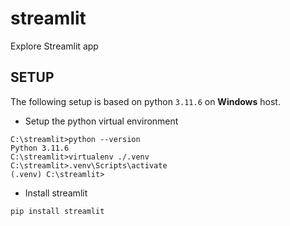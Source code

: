 # streamlit
Explore Streamlit app 

## SETUP
The following setup is based on python `3.11.6` on **Windows** host.
- Setup the python virtual environment
```
C:\streamlit>python --version
Python 3.11.6
C:\streamlit>virtualenv ./.venv
C:\streamlit>.venv\Scripts\activate
(.venv) C:\streamlit>
```

- Install streamlit
```
pip install streamlit
```